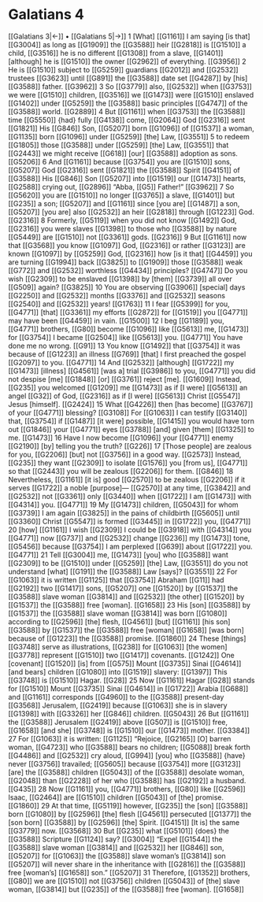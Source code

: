 # Galatians 4
[[Galatians 3|←]] • [[Galatians 5|→]]
1 [What] [[G1161]] I am saying [is that] [[G3004]] as long as [[G1909]] the [[G3588]] heir [[G2818]] is [[G1510]] a child, [[G3516]] he is no different [[G1308]] from a slave, [[G1401]] [although] he is [[G1510]] the owner [[G2962]] of everything. [[G3956]] 
2 He is [[G1510]] subject to [[G5259]] guardians [[G2012]] and [[G2532]] trustees [[G3623]] until [[G891]] the [[G3588]] date set [[G4287]] by [his] [[G3588]] father. [[G3962]] 
3 So [[G3779]] also, [[G2532]] when [[G3753]] we were [[G1510]] children, [[G3516]] we [[G1473]] were [[G1510]] enslaved [[G1402]] under [[G5259]] the [[G3588]] basic principles [[G4747]] of the [[G3588]] world. [[G2889]] 
4 But [[G1161]] when [[G3753]] the [[G3588]] time [[G5550]] {had} fully [[G4138]] come, [[G2064]] God [[G2316]] sent [[G1821]] His [[G846]] Son, [[G5207]] born [[G1096]] of [[G1537]] a woman, [[G1135]] born [[G1096]] under [[G5259]] [the] Law, [[G3551]] 
5 to redeem [[G1805]] those [[G3588]] under [[G5259]] [the] Law, [[G3551]] that [[G2443]] we might receive [[G618]] [our] [[G3588]] adoption as sons. [[G5206]] 
6 And [[G1161]] because [[G3754]] you are [[G1510]] sons, [[G5207]] God [[G2316]] sent [[G1821]] the [[G3588]] Spirit [[G4151]] of [[G3588]] His [[G846]] Son [[G5207]] into [[G1519]] our [[G1473]] hearts, [[G2588]] crying out, [[G2896]] “Abba, [[G5]] Father!” [[G3962]] 
7 So [[G5620]] you are [[G1510]] no longer [[G3765]] a slave, [[G1401]] but [[G235]] a son; [[G5207]] and [[G1161]] since [you are] [[G1487]] a son, [[G5207]] [you are] also [[G2532]] an heir [[G2818]] through [[G1223]] God. [[G2316]] 
8 Formerly, [[G5119]] when you did not know [[G1492]] God, [[G2316]] you were slaves [[G1398]] to those who [[G3588]] by nature [[G5449]] are [[G1510]] not [[G3361]] gods. [[G2316]] 
9 But [[G1161]] now that [[G3568]] you know [[G1097]] God, [[G2316]] or rather [[G3123]] are known [[G1097]] by [[G5259]] God, [[G2316]] how [is it that] [[G4459]] you are turning [[G1994]] back [[G3825]] to [[G1909]] those [[G3588]] weak [[G772]] and [[G2532]] worthless [[G4434]] principles? [[G4747]] Do you wish [[G2309]] to be enslaved [[G1398]] by [them] [[G3739]] all over [[G509]] again? [[G3825]] 
10 You are observing [[G3906]] [special] days [[G2250]] and [[G2532]] months [[G3376]] and [[G2532]] seasons [[G2540]] and [[G2532]] years! [[G1763]] 
11 I fear [[G5399]] for you, [[G4771]] [that] [[G3361]] my efforts [[G2872]] for [[G1519]] you [[G4771]] may have been [[G4459]] in vain. [[G1500]] 
12 I beg [[G1189]] you, [[G4771]] brothers, [[G80]] become [[G1096]] like [[G5613]] me, [[G1473]] for [[G3754]] I became [[G2504]] like [[G5613]] you. [[G4771]] You have done me no wrong. [[G91]] 
13 You know [[G1492]] that [[G3754]] it was because of [[G1223]] an illness [[G769]] [that] I first preached the gospel [[G2097]] to you. [[G4771]] 
14 And [[G2532]] [although] [[G1722]] my [[G1473]] [illness] [[G4561]] [was a] trial [[G3986]] to you, [[G4771]] you did not despise [me] [[G1848]] [or] [[G3761]] reject [me]. [[G1609]] Instead, [[G235]] you welcomed [[G1209]] me [[G1473]] as if [I were] [[G5613]] an angel [[G32]] of God, [[G2316]] as if [I were] [[G5613]] Christ [[G5547]] Jesus [himself]. [[G2424]] 
15 What [[G4226]] then [has become] [[G3767]] of your [[G4771]] blessing? [[G3108]] For [[G1063]] I can testify [[G3140]] that, [[G3754]] if [[G1487]] [it were] possible, [[G1415]] you would have torn out [[G1846]] your [[G4771]] eyes [[G3788]] [and] given [them] [[G1325]] to me. [[G1473]] 
16 Have I now become [[G1096]] your [[G4771]] enemy [[G2190]] [by] telling you the truth? [[G226]] 
17 [Those people] are zealous for you, [[G2206]] [but] not [[G3756]] in a good way. [[G2573]] Instead, [[G235]] they want [[G2309]] to isolate [[G1576]] you [from us], [[G4771]] so that [[G2443]] you will be zealous [[G2206]] for them. [[G846]] 
18 Nevertheless, [[G1161]] [it is] good [[G2570]] to be zealous [[G2206]] if it serves [[G1722]] a noble [purpose]— [[G2570]] at any time, [[G3842]] and [[G2532]] not [[G3361]] only [[G3440]] when [[G1722]] I am [[G1473]] with [[G4314]] you. [[G4771]] 
19 My [[G1473]] children, [[G5043]] for whom [[G3739]] I am again [[G3825]] in the pains of childbirth [[G5605]] until [[G3360]] Christ [[G5547]] is formed [[G3445]] in [[G1722]] you, [[G4771]] 
20 [how] [[G1161]] I wish [[G2309]] I could be [[G3918]] with [[G4314]] you [[G4771]] now [[G737]] and [[G2532]] change [[G236]] my [[G1473]] tone, [[G5456]] because [[G3754]] I am perplexed [[G639]] about [[G1722]] you. [[G4771]] 
21 Tell [[G3004]] me, [[G1473]] [you] who [[G3588]] want [[G2309]] to be [[G1510]] under [[G5259]] [the] Law, [[G3551]] do you not understand [what] [[G191]] the [[G3588]] Law [says]? [[G3551]] 
22 For [[G1063]] it is written [[G1125]] that [[G3754]] Abraham [[G11]] had [[G2192]] two [[G1417]] sons, [[G5207]] one [[G1520]] by [[G1537]] the [[G3588]] slave woman [[G3814]] and [[G2532]] [the other] [[G1520]] by [[G1537]] the [[G3588]] free [woman]. [[G1658]] 
23 His [son] [[G3588]] by [[G1537]] the [[G3588]] slave woman [[G3814]] was born [[G1080]] according to [[G2596]] [the] flesh, [[G4561]] [but] [[G1161]] [his son] [[G3588]] by [[G1537]] the [[G3588]] free [woman] [[G1658]] [was born] because of [[G1223]] the [[G3588]] promise. [[G1860]] 
24 These [things] [[G3748]] serve as illustrations, [[G238]] for [[G1063]] [the women] [[G3778]] represent [[G1510]] two [[G1417]] covenants. [[G1242]] One [covenant] [[G1520]] [is] from [[G575]] Mount [[G3735]] Sinai [[G4614]] [and bears] children [[G1080]] into [[G1519]] slavery: [[G1397]] This [[G3748]] is [[G1510]] Hagar. [[G28]] 
25 Now [[G1161]] Hagar [[G28]] stands for [[G1510]] Mount [[G3735]] Sinai [[G4614]] in [[G1722]] Arabia [[G688]] and [[G1161]] corresponds [[G4960]] to the [[G3588]] present-day [[G3568]] Jerusalem, [[G2419]] because [[G1063]] she is in slavery [[G1398]] with [[G3326]] her [[G846]] children. [[G5043]] 
26 But [[G1161]] the [[G3588]] Jerusalem [[G2419]] above [[G507]] is [[G1510]] free, [[G1658]] [and she] [[G3748]] is [[G1510]] our [[G1473]] mother. [[G3384]] 
27 For [[G1063]] it is written: [[G1125]] “Rejoice, [[G2165]] [O] barren woman, [[G4723]] who [[G3588]] bears no children; [[G5088]] break forth [[G4486]] and [[G2532]] cry aloud, [[G994]] [you] who [[G3588]] {have} never [[G3756]] travailed; [[G5605]] because [[G3754]] more [[G3123]] [are] the [[G3588]] children [[G5043]] of the [[G3588]] desolate woman, [[G2048]] than [[G2228]] of her who [[G3588]] has [[G2192]] a husband. [[G435]] 
28 Now [[G1161]] you, [[G4771]] brothers, [[G80]] like [[G2596]] Isaac, [[G2464]] are [[G1510]] children [[G5043]] of [the] promise. [[G1860]] 
29 At that time, [[G5119]] however, [[G235]] the [son] [[G3588]] born [[G1080]] by [[G2596]] [the] flesh [[G4561]] persecuted [[G1377]] the [son born] [[G3588]] by [[G2596]] [the] Spirit. [[G4151]] [It is] the same [[G3779]] now. [[G3568]] 
30 But [[G235]] what [[G5101]] {does} the [[G3588]] Scripture [[G1124]] say? [[G3004]] “Expel [[G1544]] the [[G3588]] slave woman [[G3814]] and [[G2532]] her [[G846]] son, [[G5207]] for [[G1063]] the [[G3588]] slave woman’s [[G3814]] son [[G5207]] will never share in the inheritance with [[G2816]] the [[G3588]] free [woman’s] [[G1658]] son.” [[G5207]] 
31 Therefore, [[G1352]] brothers, [[G80]] we are [[G1510]] not [[G3756]] children [[G5043]] of [the] slave woman, [[G3814]] but [[G235]] of the [[G3588]] free [woman]. [[G1658]] 
